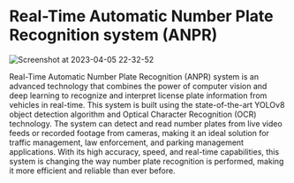 # Real-Time Automatic Number Plate Recognition system (ANPR)
![Screenshot at 2023-04-05 22-32-52](https://user-images.githubusercontent.com/99510125/230216536-b8ade6f6-e722-430a-a079-a32aaf6ece57.png)


Real-Time Automatic Number Plate Recognition (ANPR) system is an advanced technology that combines the power of 
computer vision and deep learning to recognize and interpret license plate information from vehicles in real-time. 
This system is built using the state-of-the-art YOLOv8 object detection algorithm and Optical Character Recognition (OCR) technology. 
The system can detect and read number plates from live video feeds or recorded footage from cameras, making it an ideal solution for traffic management,
law enforcement, and parking management applications. With its high accuracy, speed, and real-time capabilities, 
this system is changing the way number plate recognition is performed, making it more efficient and reliable than ever before.
